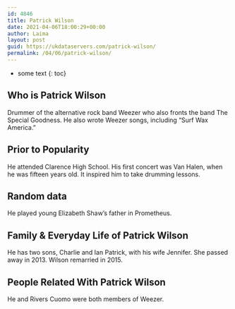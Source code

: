 ```yaml
---
id: 4846
title: Patrick Wilson
date: 2021-04-06T18:00:29+00:00
author: Laima
layout: post
guid: https://ukdataservers.com/patrick-wilson/
permalink: /04/06/patrick-wilson/
---
```


* some text
{: toc}


## Who is Patrick Wilson
                  
                  
                  
Drummer of the alternative rock band Weezer who also fronts the band The Special Goodness. He also wrote Weezer songs, including &#8220;Surf Wax America.&#8221;
                  
              
            
              
            
                
                
                
## Prior to Popularity
                  
                  
                  
He attended Clarence High School. His first concert was Van Halen, when he was fifteen years old. It inspired him to take drumming lessons.
                  
              
            
              
            
                
                
                
## Random data
                  
                  
                  
He played young Elizabeth Shaw&#8217;s father in Prometheus.
                  
              
            
              
            
                
                
                
## Family & Everyday Life of Patrick Wilson
                  
                  
                  
He has two sons, Charlie and Ian Patrick, with his wife Jennifer. She passed away in 2013. Wilson remarried in 2015. 
                  
              
            
              
            
                
                
                
## People Related With Patrick Wilson
                  
                  
                  
He and Rivers Cuomo were both members of Weezer.
                  
              
            
              
            
                
              
            
              
              
            
            
              
            
          
          
          